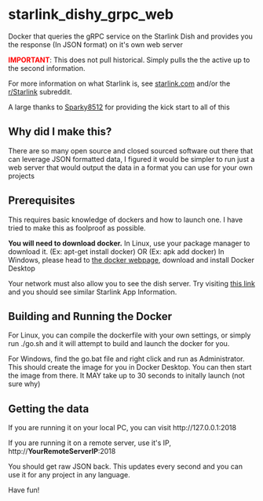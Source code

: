 # starlink_dishy_grpc_web
<p>Docker that queries the gRPC service on the Starlink Dish and provides you the response (In JSON format) on it's own web server</p>

<p><b style="color: red;">IMPORTANT</b>: This does not pull historical. Simply pulls the the active up to the second information.</p> 

<p>For more information on what Starlink is, see <a href="http://starlink.com">starlink.com</a> and/or the <a href="https://www.reddit.com/r/Starlink/new/">r/Starlink</a> subreddit.</p>

<p>A large thanks to <a href="https://github.com/sparky8512">Sparky8512</a> for providing the kick start to all of this</p>

<h2>Why did I make this?</h2>
<p>There are so many open source and closed sourced software out there that can leverage JSON formatted data, I figured it would be simpler to run just a web server that would output the data in a format you can use for your own projects</p>

<h2>Prerequisites</h2>
<p>This requires basic knowledge of dockers and how to launch one. I have tried to make this as foolproof as possible.</p>

<p><b>You will need to download docker.</b>
In Linux, use your package manager to download it. (Ex: apt-get install docker) OR (Ex: apk add docker)
In Windows, please head to <a href="https://www.docker.com/products/docker-desktop" target="docker">the docker webpage</a>, download and install Docker Desktop </p>

<p>Your network must also allow you to see the dish server. Try visiting <a href="http://192.168.100.1" taget="dishy">this link</a> and you should see similar Starlink App Information.</p>

<h2>Building and Running the Docker</h2>

<p>For Linux, you can compile the dockerfile with your own settings, or simply run ./go.sh and it will attempt to build and launch the docker for you.</p>

<p>For Windows, find the go.bat file and right click and run as Administrator. This should create the image for you in Docker Desktop.  
You can then start the image from there. It MAY take up to 30 seconds to initally launch (not sure why)</p>

<h2>Getting the data</h2>

<p>If you are running it on your local PC, you can visit http://127.0.0.1:2018

If you are running it on a remote server, use it's IP, http://**YourRemoteServerIP**:2018

You should get raw JSON back. This updates every second and you can use it for any project in any language.</p>

Have fun!
